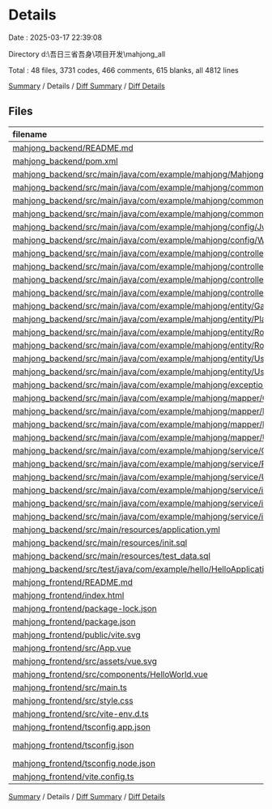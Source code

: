 # Details

Date : 2025-03-17 22:39:08

Directory d:\\吾日三省吾身\\项目开发\\mahjong_all

Total : 48 files,  3731 codes, 466 comments, 615 blanks, all 4812 lines

[Summary](results.md) / Details / [Diff Summary](diff.md) / [Diff Details](diff-details.md)

## Files
| filename | language | code | comment | blank | total |
| :--- | :--- | ---: | ---: | ---: | ---: |
| [mahjong\_backend/README.md](/mahjong_backend/README.md) | Markdown | 49 | 0 | 20 | 69 |
| [mahjong\_backend/pom.xml](/mahjong_backend/pom.xml) | XML | 100 | 19 | 10 | 129 |
| [mahjong\_backend/src/main/java/com/example/mahjong/MahjongApplication.java](/mahjong_backend/src/main/java/com/example/mahjong/MahjongApplication.java) | Java | 13 | 0 | 3 | 16 |
| [mahjong\_backend/src/main/java/com/example/mahjong/common/JwtAuthInterceptor.java](/mahjong_backend/src/main/java/com/example/mahjong/common/JwtAuthInterceptor.java) | Java | 68 | 12 | 15 | 95 |
| [mahjong\_backend/src/main/java/com/example/mahjong/common/JwtUtil.java](/mahjong_backend/src/main/java/com/example/mahjong/common/JwtUtil.java) | Java | 93 | 19 | 28 | 140 |
| [mahjong\_backend/src/main/java/com/example/mahjong/common/Result.java](/mahjong_backend/src/main/java/com/example/mahjong/common/Result.java) | Java | 21 | 0 | 4 | 25 |
| [mahjong\_backend/src/main/java/com/example/mahjong/config/JwtConfig.java](/mahjong_backend/src/main/java/com/example/mahjong/config/JwtConfig.java) | Java | 21 | 0 | 7 | 28 |
| [mahjong\_backend/src/main/java/com/example/mahjong/config/WebConfig.java](/mahjong_backend/src/main/java/com/example/mahjong/config/WebConfig.java) | Java | 27 | 2 | 9 | 38 |
| [mahjong\_backend/src/main/java/com/example/mahjong/controller/AuthController.java](/mahjong_backend/src/main/java/com/example/mahjong/controller/AuthController.java) | Java | 127 | 28 | 42 | 197 |
| [mahjong\_backend/src/main/java/com/example/mahjong/controller/GameController.java](/mahjong_backend/src/main/java/com/example/mahjong/controller/GameController.java) | Java | 206 | 49 | 72 | 327 |
| [mahjong\_backend/src/main/java/com/example/mahjong/controller/HelloController.java](/mahjong_backend/src/main/java/com/example/mahjong/controller/HelloController.java) | Java | 10 | 0 | 3 | 13 |
| [mahjong\_backend/src/main/java/com/example/mahjong/controller/RoomController.java](/mahjong_backend/src/main/java/com/example/mahjong/controller/RoomController.java) | Java | 225 | 50 | 72 | 347 |
| [mahjong\_backend/src/main/java/com/example/mahjong/entity/Game.java](/mahjong_backend/src/main/java/com/example/mahjong/entity/Game.java) | Java | 23 | 0 | 2 | 25 |
| [mahjong\_backend/src/main/java/com/example/mahjong/entity/PlayerGame.java](/mahjong_backend/src/main/java/com/example/mahjong/entity/PlayerGame.java) | Java | 20 | 0 | 2 | 22 |
| [mahjong\_backend/src/main/java/com/example/mahjong/entity/Room.java](/mahjong_backend/src/main/java/com/example/mahjong/entity/Room.java) | Java | 18 | 0 | 2 | 20 |
| [mahjong\_backend/src/main/java/com/example/mahjong/entity/RoomDTO.java](/mahjong_backend/src/main/java/com/example/mahjong/entity/RoomDTO.java) | Java | 18 | 0 | 2 | 20 |
| [mahjong\_backend/src/main/java/com/example/mahjong/entity/User.java](/mahjong_backend/src/main/java/com/example/mahjong/entity/User.java) | Java | 12 | 0 | 2 | 14 |
| [mahjong\_backend/src/main/java/com/example/mahjong/entity/UserDTO.java](/mahjong_backend/src/main/java/com/example/mahjong/entity/UserDTO.java) | Java | 8 | 0 | 2 | 10 |
| [mahjong\_backend/src/main/java/com/example/mahjong/exception/GlobalExceptionHandler.java](/mahjong_backend/src/main/java/com/example/mahjong/exception/GlobalExceptionHandler.java) | Java | 21 | 7 | 5 | 33 |
| [mahjong\_backend/src/main/java/com/example/mahjong/mapper/GameMapper.java](/mahjong_backend/src/main/java/com/example/mahjong/mapper/GameMapper.java) | Java | 23 | 12 | 7 | 42 |
| [mahjong\_backend/src/main/java/com/example/mahjong/mapper/PlayerGameMapper.java](/mahjong_backend/src/main/java/com/example/mahjong/mapper/PlayerGameMapper.java) | Java | 29 | 18 | 10 | 57 |
| [mahjong\_backend/src/main/java/com/example/mahjong/mapper/RoomMapper.java](/mahjong_backend/src/main/java/com/example/mahjong/mapper/RoomMapper.java) | Java | 30 | 15 | 9 | 54 |
| [mahjong\_backend/src/main/java/com/example/mahjong/mapper/UserMapper.java](/mahjong_backend/src/main/java/com/example/mahjong/mapper/UserMapper.java) | Java | 16 | 12 | 7 | 35 |
| [mahjong\_backend/src/main/java/com/example/mahjong/service/GameService.java](/mahjong_backend/src/main/java/com/example/mahjong/service/GameService.java) | Java | 19 | 36 | 15 | 70 |
| [mahjong\_backend/src/main/java/com/example/mahjong/service/RoomService.java](/mahjong_backend/src/main/java/com/example/mahjong/service/RoomService.java) | Java | 14 | 21 | 10 | 45 |
| [mahjong\_backend/src/main/java/com/example/mahjong/service/UserService.java](/mahjong_backend/src/main/java/com/example/mahjong/service/UserService.java) | Java | 13 | 24 | 10 | 47 |
| [mahjong\_backend/src/main/java/com/example/mahjong/service/impl/GameServiceImpl.java](/mahjong_backend/src/main/java/com/example/mahjong/service/impl/GameServiceImpl.java) | Java | 365 | 78 | 98 | 541 |
| [mahjong\_backend/src/main/java/com/example/mahjong/service/impl/RoomServiceImpl.java](/mahjong_backend/src/main/java/com/example/mahjong/service/impl/RoomServiceImpl.java) | Java | 142 | 26 | 44 | 212 |
| [mahjong\_backend/src/main/java/com/example/mahjong/service/impl/UserServiceImpl.java](/mahjong_backend/src/main/java/com/example/mahjong/service/impl/UserServiceImpl.java) | Java | 97 | 17 | 30 | 144 |
| [mahjong\_backend/src/main/resources/application.yml](/mahjong_backend/src/main/resources/application.yml) | YAML | 22 | 0 | 3 | 25 |
| [mahjong\_backend/src/main/resources/init.sql](/mahjong_backend/src/main/resources/init.sql) | MS SQL | 204 | 1 | 17 | 222 |
| [mahjong\_backend/src/main/resources/test\_data.sql](/mahjong_backend/src/main/resources/test_data.sql) | MS SQL | 93 | 15 | 14 | 122 |
| [mahjong\_backend/src/test/java/com/example/hello/HelloApplicationTest.java](/mahjong_backend/src/test/java/com/example/hello/HelloApplicationTest.java) | Java | 3 | 0 | 2 | 5 |
| [mahjong\_frontend/README.md](/mahjong_frontend/README.md) | Markdown | 3 | 0 | 3 | 6 |
| [mahjong\_frontend/index.html](/mahjong_frontend/index.html) | HTML | 13 | 0 | 1 | 14 |
| [mahjong\_frontend/package-lock.json](/mahjong_frontend/package-lock.json) | JSON | 1,361 | 0 | 1 | 1,362 |
| [mahjong\_frontend/package.json](/mahjong_frontend/package.json) | JSON | 21 | 0 | 1 | 22 |
| [mahjong\_frontend/public/vite.svg](/mahjong_frontend/public/vite.svg) | XML | 1 | 0 | 0 | 1 |
| [mahjong\_frontend/src/App.vue](/mahjong_frontend/src/App.vue) | vue | 28 | 0 | 3 | 31 |
| [mahjong\_frontend/src/assets/vue.svg](/mahjong_frontend/src/assets/vue.svg) | XML | 1 | 0 | 0 | 1 |
| [mahjong\_frontend/src/components/HelloWorld.vue](/mahjong_frontend/src/components/HelloWorld.vue) | vue | 35 | 0 | 7 | 42 |
| [mahjong\_frontend/src/main.ts](/mahjong_frontend/src/main.ts) | TypeScript | 4 | 0 | 2 | 6 |
| [mahjong\_frontend/src/style.css](/mahjong_frontend/src/style.css) | CSS | 70 | 0 | 10 | 80 |
| [mahjong\_frontend/src/vite-env.d.ts](/mahjong_frontend/src/vite-env.d.ts) | TypeScript | 0 | 1 | 1 | 2 |
| [mahjong\_frontend/tsconfig.app.json](/mahjong_frontend/tsconfig.app.json) | JSON | 12 | 1 | 2 | 15 |
| [mahjong\_frontend/tsconfig.json](/mahjong_frontend/tsconfig.json) | JSON with Comments | 7 | 0 | 1 | 8 |
| [mahjong\_frontend/tsconfig.node.json](/mahjong_frontend/tsconfig.node.json) | JSON | 20 | 2 | 3 | 25 |
| [mahjong\_frontend/vite.config.ts](/mahjong_frontend/vite.config.ts) | TypeScript | 5 | 1 | 2 | 8 |

[Summary](results.md) / Details / [Diff Summary](diff.md) / [Diff Details](diff-details.md)